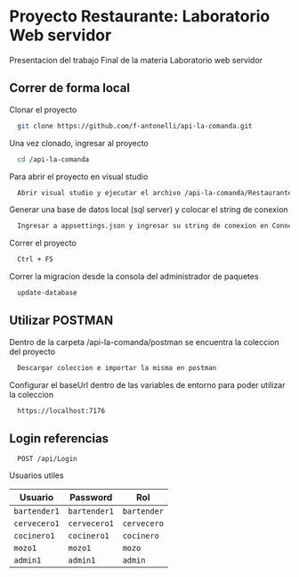 # Proyecto Restaurante: Laboratorio Web servidor

Presentacion del trabajo Final de la materia Laboratorio web servidor

## Correr de forma local

Clonar el proyecto

```bash
  git clone https://github.com/f-antonelli/api-la-comanda.git
```

Una vez clonado, ingresar al proyecto

```bash
  cd /api-la-comanda
```

Para abrir el proyecto en visual studio

```bash
  Abrir visual studio y ejecutar el archivo /api-la-comanda/Restaurante.sln
```

Generar una base de datos local (sql server) y colocar el string de conexion

```bash
  Ingresar a appsettings.json y ingresar su string de conexion en ConnectionStrings
```

Correr el proyecto

```bash
  Ctrl + F5
```

Correr la migracion desde la consola del administrador de paquetes

```bash
  update-database
```

## Utilizar POSTMAN

Dentro de la carpeta /api-la-comanda/postman se encuentra la coleccion del proyecto

```bash
  Descargar coleccion e importar la misma en postman
```

Configurar el baseUrl dentro de las variables de entorno para poder utilizar la coleccion

```bash
  https://localhost:7176
```

## Login referencias

```http
  POST /api/Login
```

Usuarios utiles

| Usuario      | Password     | Rol         |
| ------------ | ------------ | ----------- |
| `bartender1` | `bartender1` | `bartender` |
| `cervecero1` | `cervecero1` | `cervecero` |
| `cocinero1`  | `cocinero1`  | `cocinero`  |
| `mozo1`      | `mozo1`      | `mozo`      |
| `admin1`     | `admin1`     | `admin`     |
